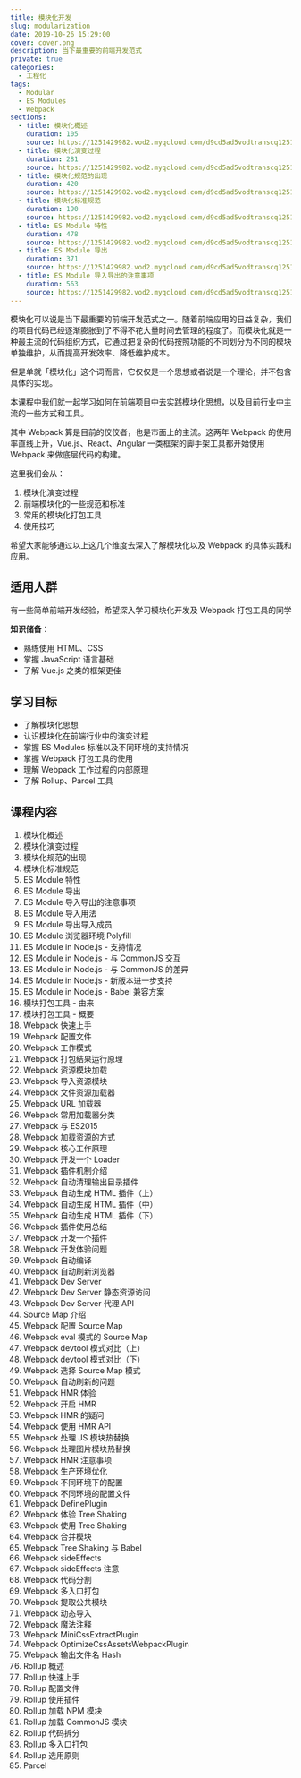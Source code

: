 ```yaml
---
title: 模块化开发
slug: modularization
date: 2019-10-26 15:29:00
cover: cover.png
description: 当下最重要的前端开发范式
private: true
categories:
  - 工程化
tags:
  - Modular
  - ES Modules
  - Webpack
sections:
  - title: 模块化概述
    duration: 105
    source: https://1251429982.vod2.myqcloud.com/d9cd5ad5vodtranscq1251429982/5f77ce185285890797593307273/v.f240.m3u8
  - title: 模块化演变过程
    duration: 281
    source: https://1251429982.vod2.myqcloud.com/d9cd5ad5vodtranscq1251429982/764603565285890797590217166/v.f240.m3u8
  - title: 模块化规范的出现
    duration: 420
    source: https://1251429982.vod2.myqcloud.com/d9cd5ad5vodtranscq1251429982/5dc61ec25285890797593298625/v.f240.m3u8
  - title: 模块化标准规范
    duration: 190
    source: https://1251429982.vod2.myqcloud.com/d9cd5ad5vodtranscq1251429982/3fd8703e5285890797460388088/v.f240.m3u8
  - title: ES Module 特性
    duration: 478
    source: https://1251429982.vod2.myqcloud.com/d9cd5ad5vodtranscq1251429982/5dc6919d5285890797593299025/v.f240.m3u8
  - title: ES Module 导出
    duration: 371
    source: https://1251429982.vod2.myqcloud.com/d9cd5ad5vodtranscq1251429982/0c21087e5285890797592097715/v.f240.m3u8
  - title: ES Module 导入导出的注意事项
    duration: 563
    source: https://1251429982.vod2.myqcloud.com/d9cd5ad5vodtranscq1251429982/0dd3e1195285890797592108726/v.f240.m3u8
---
```


模块化可以说是当下最重要的前端开发范式之一。随着前端应用的日益复杂，我们的项目代码已经逐渐膨胀到了不得不花大量时间去管理的程度了。而模块化就是一种最主流的代码组织方式，它通过把复杂的代码按照功能的不同划分为不同的模块单独维护，从而提高开发效率、降低维护成本。

但是单就「模块化」这个词而言，它仅仅是一个思想或者说是一个理论，并不包含具体的实现。

本课程中我们就一起学习如何在前端项目中去实践模块化思想，以及目前行业中主流的一些方式和工具。

其中 Webpack 算是目前的佼佼者，也是市面上的主流。这两年 Webpack 的使用率直线上升，Vue.js、React、Angular 一类框架的脚手架工具都开始使用 Webpack 来做底层代码的构建。

这里我们会从：

1. 模块化演变过程
2. 前端模块化的一些规范和标准
3. 常用的模块化打包工具
4. 使用技巧

希望大家能够通过以上这几个维度去深入了解模块化以及 Webpack 的具体实践和应用。

## 适用人群

有一些简单前端开发经验，希望深入学习模块化开发及 Webpack 打包工具的同学

**知识储备**：

- 熟练使用 HTML、CSS
- 掌握 JavaScript 语言基础
- 了解 Vue.js 之类的框架更佳

## 学习目标

- 了解模块化思想
- 认识模块化在前端行业中的演变过程
- 掌握 ES Modules 标准以及不同环境的支持情况
- 掌握 Webpack 打包工具的使用
- 理解 Webpack 工作过程的内部原理
- 了解 Rollup、Parcel 工具

## 课程内容

1. 模块化概述
2. 模块化演变过程
3. 模块化规范的出现
4. 模块化标准规范
5. ES Module 特性
6. ES Module 导出
7. ES Module 导入导出的注意事项
8. ES Module 导入用法
9. ES Module 导出导入成员
10. ES Module 浏览器环境 Polyfill
11. ES Module in Node.js - 支持情况
12. ES Module in Node.js - 与 CommonJS 交互
13. ES Module in Node.js - 与 CommonJS 的差异
14. ES Module in Node.js - 新版本进一步支持
15. ES Module in Node.js - Babel 兼容方案
16. 模块打包工具 - 由来
17. 模块打包工具 - 概要
18. Webpack 快速上手
19. Webpack 配置文件
20. Webpack 工作模式
21. Webpack 打包结果运行原理
22. Webpack 资源模块加载
23. Webpack 导入资源模块
24. Webpack 文件资源加载器
25. Webpack URL 加载器
26. Webpack 常用加载器分类
27. Webpack 与 ES2015
28. Webpack 加载资源的方式
29. Webpack 核心工作原理
30. Webpack 开发一个 Loader
31. Webpack 插件机制介绍
32. Webpack 自动清理输出目录插件
33. Webpack 自动生成 HTML 插件（上）
34. Webpack 自动生成 HTML 插件（中）
35. Webpack 自动生成 HTML 插件（下）
36. Webpack 插件使用总结
37. Webpack 开发一个插件
38. Webpack 开发体验问题
39. Webpack 自动编译
40. Webpack 自动刷新浏览器
41. Webpack Dev Server
42. Webpack Dev Server 静态资源访问
43. Webpack Dev Server 代理 API
44. Source Map 介绍
45. Webpack 配置 Source Map
46. Webpack eval 模式的 Source Map
47. Webpack devtool 模式对比（上）
48. Webpack devtool 模式对比（下）
49. Webpack 选择 Source Map 模式
50. Webpack 自动刷新的问题
51. Webpack HMR 体验
52. Webpack 开启 HMR
53. Webpack HMR 的疑问
54. Webpack 使用 HMR API
55. Webpack 处理 JS 模块热替换
56. Webpack 处理图片模块热替换
57. Webpack HMR 注意事项
58. Webpack 生产环境优化
59. Webpack 不同环境下的配置
60. Webpack 不同环境的配置文件
61. Webpack DefinePlugin
62. Webpack 体验 Tree Shaking
63. Webpack 使用 Tree Shaking
64. Webpack 合并模块
65. Webpack Tree Shaking 与 Babel
66. Webpack sideEffects
67. Webpack sideEffects 注意
68. Webpack 代码分割
69. Webpack 多入口打包
70. Webpack 提取公共模块
71. Webpack 动态导入
72. Webpack 魔法注释
73. Webpack MiniCssExtractPlugin
74. Webpack OptimizeCssAssetsWebpackPlugin
75. Webpack 输出文件名 Hash
76. Rollup 概述
77. Rollup 快速上手
78. Rollup 配置文件
79. Rollup 使用插件
80. Rollup 加载 NPM 模块
81. Rollup 加载 CommonJS 模块
82. Rollup 代码拆分
83. Rollup 多入口打包
84. Rollup 选用原则
85. Parcel
